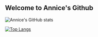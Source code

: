 ## Welcome to Annice's Github
![Annice's GitHub stats](https://github-readme-stats.vercel.app/api?username=AnniceNajafi&show_icons=true&locale=en&theme=dark&rank_icon=github)

[![Top Langs](https://github-readme-stats.vercel.app/api/top-langs/?username=AnniceNajafi&layout=donut-vertical&theme=dark)](https://github.com/AnniceNajafi/github-readme-stats)
<!--
**AnniceNajafi/AnniceNajafi** is a ✨ _special_ ✨ repository because its `README.md` (this file) appears on your GitHub profile.

Here are some ideas to get you started:

- 🔭 I’m currently working on ...
- 🌱 I’m currently learning ...
- 👯 I’m looking to collaborate on ...
- 🤔 I’m looking for help with ...
- 💬 Ask me about ...
- 📫 How to reach me: ...
- 😄 Pronouns: ...
- ⚡ Fun fact: ...
-->
